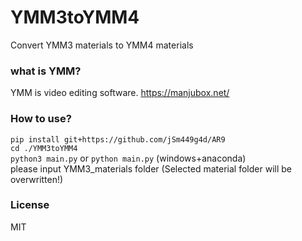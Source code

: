 # YMM3toYMM4
Convert YMM3 materials to YMM4 materials
### what is YMM?
YMM is video editing software.
https://manjubox.net/
### How to use?
`pip install git+https://github.com/jSm449g4d/AR9`  
`cd ./YMM3toYMM4`  
`python3 main.py` or `python main.py` (windows+anaconda)  
please input YMM3_materials folder (Selected material folder will be overwritten!)
### License
MIT
